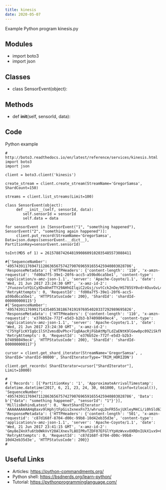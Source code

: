 ```yaml
---
title: kinesis
date: 2020-05-07
---
```

Example Python program kinesis.py

## Modules

* import boto3
* import json

## Classes

* class SensorEvent(object):

## Methods

*  def __init__(self, sensorId, data):

## Code

Python example

    # http://boto3.readthedocs.io/en/latest/reference/services/kinesis.html
    import boto3
    import json
    
    client = boto3.client('kinesis')
    
    create_stream = client.create_stream(StreamName='GregorSamsa', ShardCount=150)
    
    streams = client.list_streams(Limit=100)
    
    class SensorEvent(object):
         def __init__(self, sensorId, data):
            self.sensorId = sensorId
            self.data = data
    
    for sensorEvent in [SensorEvent("1", "something happened"), SensorEvent("2", "something again happened")]:
         client.put_record(StreamName='GregorSamsa', Data=json.dumps(sensorEvent.__dict__), PartitionKey=sensorEvent.sensorId)
         
    toInt(MD5 of 1) = 261578874264819908609102035485573088411
    
    #{'SequenceNumber': '49574391176947112863656757427907696591655425940803028786', 'ResponseMetadata': {'HTTPHeaders': {'content-length': '110', 'x-amzn-requestid': 'fd00a7f5-39e1-20f6-acc5-a59bd6ca5be1', 'content-type': 'application/x-amz-json-1.1', 'server': 'Apache-Coyote/1.1', 'date': 'Wed, 21 Jun 2017 23:24:30 GMT', 'x-amz-id-2': 'JYuozovloYQiCyXDxAhmTTY29AHhGIlqiC2zGsj/svtCck2nDe/HS785SY0vdr4OuvGvL4dTwxCvRfMLuv9Wa0YfdJ2n4NUZ'}, 'RetryAttempts': 0, 'RequestId': 'fd00a7f5-39e1-20f6-acc5-a59bd6ca5be1', 'HTTPStatusCode': 200}, 'ShardId': 'shardId-000000000115'}
    #{'SequenceNumber': '49574391176991714354053818674191976954020337292989695826', 'ResponseMetadata': {'HTTPHeaders': {'content-length': '110', 'x-amzn-requestid': 'e376b52e-772f-e5d3-b2b3-b74098049ec4', 'content-type': 'application/x-amz-json-1.1', 'server': 'Apache-Coyote/1.1', 'date': 'Wed, 21 Jun 2017 23:24:30 GMT', 'x-amz-id-2': 'C75YgF1cKYIgQc1lSYZvmsdDvPhc+71qDAacRjFGbAtMpTLdZaENtK9lGew0pc09ZiSkfRG5raOHXLNTItyfSBPomKCc/Vnp'}, 'RetryAttempts': 0, 'RequestId': 'e376b52e-772f-e5d3-b2b3-b74098049ec4', 'HTTPStatusCode': 200}, 'ShardId': 'shardId-000000000117'}
    
    cursor = client.get_shard_iterator(StreamName='GregorSamsa', , ShardId='shardId-00000', ShardIteratorType='TRIM_HORIZON')
    
    client.get_records( ShardIterator=cursor["ShardIterator"], Limit=10000)
    
    #
    # {'Records': [{'PartitionKey': '1', 'ApproximateArrivalTimestamp': datetime.datetime(2017, 6, 21, 23, 24, 30, 661000, tzinfo=tzlocal()), 'SequenceNumber': '49574391176947112863656757427907696591655425940803028786', 'Data': b'{"data": "something happened", "sensorId": "1"}'}], 'MillisBehindLatest': 0, 'NextShardIterator': 'AAAAAAAAAAHq8axv9lHphjtFpGis3xnexFn73/whruqLDnFR55xjUXleyM4Ci/i0hSld6ISzMb51xUoYkV2EHsjQCBtfNn74Gc25yrIVLZ5kH4VLxf64Q4gCgK3ABJxBTuXThv+UVA+iklVjObroqLE3tUMBke2bpciQp+fnzn4SLs9dARPsZHKqDtR0CZxddAT4HoMQhhUx1clOR81jbaWabyzBY6bG', 'ResponseMetadata': {'HTTPHeaders': {'content-length': '501', 'x-amzn-requestid': 'c87d168f-8704-d00c-99b8-10d42eb35d3e', 'content-type': 'application/x-amz-json-1.1', 'server': 'Apache-Coyote/1.1', 'date': 'Wed, 21 Jun 2017 23:41:15 GMT', 'x-amz-id-2': 'Gmy8eZ4nXfu6tb0WkVvY20AlXnev7L8OIPRvTZDF07EFGlYYpHzWvxvOXRDnIUkX1vx9+QYaUXi6SdoUx7QEUsr7N90RVk7G'}, 'RetryAttempts': 0, 'RequestId': 'c87d168f-8704-d00c-99b8-10d42eb35d3e', 'HTTPStatusCode': 200}}
    #

## Useful Links

- Articles: https://python-commandments.org/
- Python shell: https://bsdnerds.org/learn-python/
- Tutorial: https://pythonprogramminglanguage.com/
